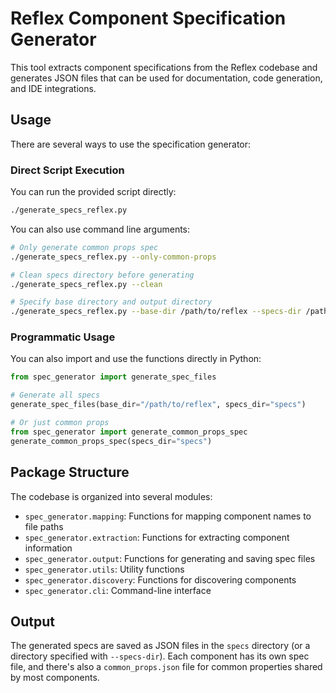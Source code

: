 # Reflex Component Specification Generator

This tool extracts component specifications from the Reflex codebase and generates JSON files that can be used for documentation, code generation, and IDE integrations.

## Usage

There are several ways to use the specification generator:

### Direct Script Execution

You can run the provided script directly:

```bash
./generate_specs_reflex.py
```

You can also use command line arguments:

```bash
# Only generate common props spec
./generate_specs_reflex.py --only-common-props

# Clean specs directory before generating
./generate_specs_reflex.py --clean

# Specify base directory and output directory
./generate_specs_reflex.py --base-dir /path/to/reflex --specs-dir /path/to/output
```

### Programmatic Usage

You can also import and use the functions directly in Python:

```python
from spec_generator import generate_spec_files

# Generate all specs
generate_spec_files(base_dir="/path/to/reflex", specs_dir="specs")

# Or just common props
from spec_generator import generate_common_props_spec
generate_common_props_spec(specs_dir="specs")
```

## Package Structure

The codebase is organized into several modules:

- `spec_generator.mapping`: Functions for mapping component names to file paths
- `spec_generator.extraction`: Functions for extracting component information
- `spec_generator.output`: Functions for generating and saving spec files
- `spec_generator.utils`: Utility functions
- `spec_generator.discovery`: Functions for discovering components
- `spec_generator.cli`: Command-line interface

## Output

The generated specs are saved as JSON files in the `specs` directory (or a directory specified with `--specs-dir`). Each component has its own spec file, and there's also a `common_props.json` file for common properties shared by most components.
